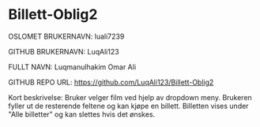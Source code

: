 # Billett-Oblig2
OSLOMET BRUKERNAVN: luali7239

GITHUB BRUKERNAVN: LuqAli123

FULLT NAVN: Luqmanulhakim Omar Ali

GITHUB REPO URL: https://github.com/LuqAli123/Billett-Oblig2

Kort beskrivelse: Bruker velger film ved hjelp av dropdown meny. 
Brukeren fyller ut de resterende feltene og kan kjøpe en billett. 
Billetten vises under "Alle billetter" og kan slettes hvis det ønskes.
